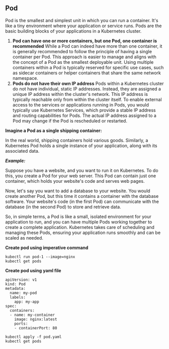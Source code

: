 ## Pod
Pod is the smallest and simplest unit in which you can run a container. It's like a tiny environment where your application or service runs. Pods are the basic building blocks of your applications in a Kubernetes cluster.

1. **Pod can have one or more containers, but one Pod, one container is recommended**
    While a Pod can indeed have more than one container, it is generally recommended to follow the principle of having a single container per Pod. This approach is easier to manage and      aligns with the concept of a Pod as the smallest deployable unit. Using multiple containers within a Pod is typically reserved for specific use cases, such as sidecar containers or      helper containers that share the same network namespace.
2. **Pods do not have their own IP address**
   Pods within a Kubernetes cluster do not have individual, static IP addresses. Instead, they are assigned a unique IP address within the cluster's network. This IP address is     
   typically reachable only from within the cluster itself. To enable external access to the services or applications running in Pods, you would typically use Kubernetes Services, which    provide a stable IP address and routing capabilities for Pods. The actual IP address assigned to a Pod may change if the Pod is rescheduled or restarted.   

**Imagine a Pod as a single shipping container:**

In the real world, shipping containers hold various goods. Similarly, a Kubernetes Pod holds a single instance of your application, along with its associated data.

***Example:***

Suppose you have a website, and you want to run it on Kubernetes. To do this, you create a Pod for your web server. This Pod can contain just one container, which holds your website's code and serves web pages.

Now, let's say you want to add a database to your website. You would create another Pod, but this time it contains a container with the database software. Your website's code (in the first Pod) can communicate with the database (in the second Pod) to store and retrieve data.

So, in simple terms, a Pod is like a small, isolated environment for your application to run, and you can have multiple Pods working together to create a complete application. Kubernetes takes care of scheduling and managing these Pods, ensuring your application runs smoothly and can be scaled as needed.

**Create pod using imperative command**
```
kubectl run pod-1 --image=nginx
kubectl get pods
```
**Create pod using yaml file**
```
apiVersion: v1
kind: Pod
metadata:
  name: my-pod
  labels:
    app: my-app
spec:
  containers:
  - name: my-container
    image: nginx:latest
    ports:
    - containerPort: 80
```
```
kubectl apply -f pod.yaml
kubectl get pods
```
